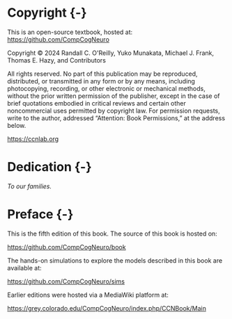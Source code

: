 # Copyright {-}

This is an open-source textbook, hosted at: https://github.com/CompCogNeuro

Copyright © 2024 Randall C. O'Reilly, Yuko Munakata, Michael J. Frank, Thomas E. Hazy, and Contributors

All rights reserved. No part of this publication may be reproduced,
distributed, or transmitted in any form or by any means, including
photocopying, recording, or other electronic or mechanical methods, without
the prior written permission of the publisher, except in the case of brief
quotations embodied in critical reviews and certain other noncommercial uses
permitted by copyright law. For permission requests, write to the author,
addressed “Attention: Book Permissions,” at the address below.

https://ccnlab.org

# Dedication {-}

_To our families._

# Preface {-}

This is the fifth edition of this book.  The source of this book is hosted on:

https://github.com/CompCogNeuro/book

The hands-on simulations to explore the models described in this book are available at:

https://github.com/CompCogNeuro/sims

Earlier editions were hosted via a MediaWiki platform at:

https://grey.colorado.edu/CompCogNeuro/index.php/CCNBook/Main

